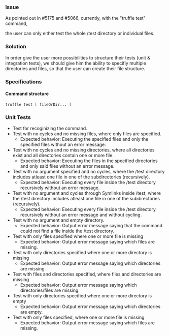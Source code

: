 ### Issue 
As pointed out in #5175 and #5066, currently, with the "truffle test" command,

the user can only either test the whole /test directory or individual files.

### Solution

In order give the user more possibilities to structure their tests (unit & integration tests),
we should give him the ability to specifiy multiple directories and files, so that the user can create their file structure.

### Specifications
#### Command structure
    truffle test [ fileOrDir... ]

### Unit Tests
- Test for recoginizing the command.
- Test with no cycles and no missing files, where only files are specified.
  - Expected behavior: Executing the specified files and only the specified files without an error message.
- Test with no cycles and no missing directories, where all directories exist and all directories contain one or more file.
  - Expected behavior: Executing the files in the specified directories and only said files without an error message.
- Test with no argument specified and no cycles, where the /test directory includes atleast one file in one of the subdirectories (recursively).
  - Expected behavior: Executing every file inside the /test directory recursively without an error message.
- Test with no argument and cycles through Symlinks inside /test, where the /test directory includes atleast one file in one of the subdirectories (recursively).
  - Expected behavior: Executing every file inside the /test directory recursively without an error message and without cycling.
- Test with no argument and empty directory.
  - Expected behavior: Output error message saying that the command could not find a file inside the /test directory.
- Test with only files specified where one or more file is missing
    - Expected behavior: Output error message saying which files are missing.
- Test with only directories specified where one or more directory is missing
    - Expected behavior: Output error message saying which directories are missing.
- Test with files and directories specified, where files and directories are missing
    - Expected behavior: Output error message saying which directories/files are missing.
- Test with only directories specified where one or more directory is empty
    - Expected behavior: Output error message saying which directories are empty.
- Test with only files specified, where one or more file is missing
  - Expected behavior: Output error message saying which files are missing.


